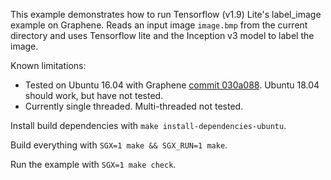 This example demonstrates how to run Tensorflow (v1.9) Lite's label_image example on Graphene. Reads an input image `image.bmp` from the current directory and uses Tensorflow lite and the Inception v3 model to label the image.

Known limitations:

- Tested on Ubuntu 16.04 with Graphene [commit 030a088](https://github.com/oscarlab/graphene/tree/030a0888926f315710da94ee6f855c466059cf6c). Ubuntu 18.04 should work, but have not tested.
- Currently single threaded. Multi-threaded not tested.

Install build dependencies with `make install-dependencies-ubuntu`.

Build everything with `SGX=1 make && SGX_RUN=1 make`.

Run the example with `SGX=1 make check`.
